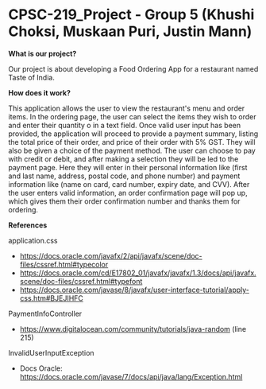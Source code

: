 # CPSC-219_Project - Group 5 (Khushi Choksi, Muskaan Puri, Justin Mann)

**What is our project?**

Our project is about developing a Food Ordering App for a restaurant named Taste of India. 

**How does it work?**

This application allows the user to view the restaurant's menu and order items. In the ordering page, the user can select the items they wish to order and enter their quantity o in a text field. Once valid user input has been provided, the application will proceed to provide a payment summary, listing the total price of their order, and price of their order with 5% GST. They will also be given a choice of the payment method. The user can choose to pay with credit or debit, and after making a selection they will be led to the payment page. Here they will enter in their personal information like (first and last name, address, postal code, and phone number) and payment information like (name on card, card number, expiry date, and CVV). After the user enters valid information, an order confirmation page will pop up, which gives them their order confirmation number and thanks them for ordering.

**References**

application.css
- https://docs.oracle.com/javafx/2/api/javafx/scene/doc-files/cssref.html#typecolor
- https://docs.oracle.com/cd/E17802_01/javafx/javafx/1.3/docs/api/javafx.scene/doc-files/cssref.html#typefont
- https://docs.oracle.com/javase/8/javafx/user-interface-tutorial/apply-css.htm#BJEJIHFC

PaymentInfoController
- https://www.digitalocean.com/community/tutorials/java-random (line 215)

InvalidUserInputException
- Docs Oracle: https://docs.oracle.com/javase/7/docs/api/java/lang/Exception.html
